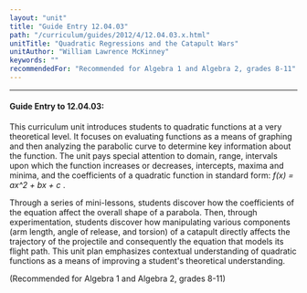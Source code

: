 ```yaml
---
layout: "unit"
title: "Guide Entry 12.04.03"
path: "/curriculum/guides/2012/4/12.04.03.x.html"
unitTitle: "Quadratic Regressions and the Catapult Wars"
unitAuthor: "William Lawrence McKinney"
keywords: ""
recommendedFor: "Recommended for Algebra 1 and Algebra 2, grades 8-11"
---
```

<body>
<hr/>
<h4>
Guide Entry to 12.04.03:
</h4>
<p>
This curriculum unit introduces students to quadratic functions at a very theoretical level. It focuses on evaluating functions as a means of graphing and then analyzing the parabolic curve to determine key information about the function. The unit pays special attention to domain, range, intervals upon which the function increases or decreases, intercepts, maxima and minima, and the coefficients of a quadratic function in standard form:
<i>
f(x) = ax^2 + bx + c
</i>
.
</p>
<p>
Through a series of mini-lessons, students discover how the coefficients of the equation affect the overall shape of a parabola. Then, through experimentation, students discover how manipulating various components (arm length, angle of release, and torsion) of a catapult directly affects the trajectory of the projectile and consequently the equation that models its flight path. This unit plan emphasizes contextual understanding of quadratic functions as a means of improving a student's theoretical understanding.
</p>
<p>
(Recommended for Algebra 1 and Algebra 2, grades 8-11)
</p>
</body>